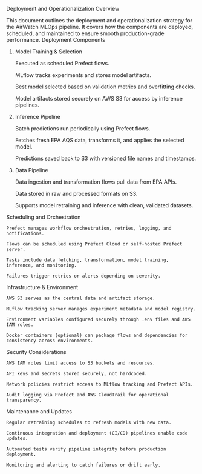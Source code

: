 Deployment and Operationalization Overview

This document outlines the deployment and operationalization strategy for the AirWatch
MLOps pipeline. It covers how the components are deployed, scheduled, and maintained to
ensure smooth production-grade performance. Deployment Components

1. Model Training & Selection

   Executed as scheduled Prefect flows.

   MLflow tracks experiments and stores model artifacts.

   Best model selected based on validation metrics and overfitting checks.

   Model artifacts stored securely on AWS S3 for access by inference pipelines.

1. Inference Pipeline

   Batch predictions run periodically using Prefect flows.

   Fetches fresh EPA AQS data, transforms it, and applies the selected model.

   Predictions saved back to S3 with versioned file names and timestamps.

1. Data Pipeline

   Data ingestion and transformation flows pull data from EPA APIs.

   Data stored in raw and processed formats on S3.

   Supports model retraining and inference with clean, validated datasets.

Scheduling and Orchestration

```
Prefect manages workflow orchestration, retries, logging, and notifications.

Flows can be scheduled using Prefect Cloud or self-hosted Prefect server.

Tasks include data fetching, transformation, model training, inference, and monitoring.

Failures trigger retries or alerts depending on severity.
```

Infrastructure & Environment

```
AWS S3 serves as the central data and artifact storage.

MLflow tracking server manages experiment metadata and model registry.

Environment variables configured securely through .env files and AWS IAM roles.

Docker containers (optional) can package flows and dependencies for consistency across environments.
```

Security Considerations

```
AWS IAM roles limit access to S3 buckets and resources.

API keys and secrets stored securely, not hardcoded.

Network policies restrict access to MLflow tracking and Prefect APIs.

Audit logging via Prefect and AWS CloudTrail for operational transparency.
```

Maintenance and Updates

```
Regular retraining schedules to refresh models with new data.

Continuous integration and deployment (CI/CD) pipelines enable code updates.

Automated tests verify pipeline integrity before production deployment.

Monitoring and alerting to catch failures or drift early.
```
